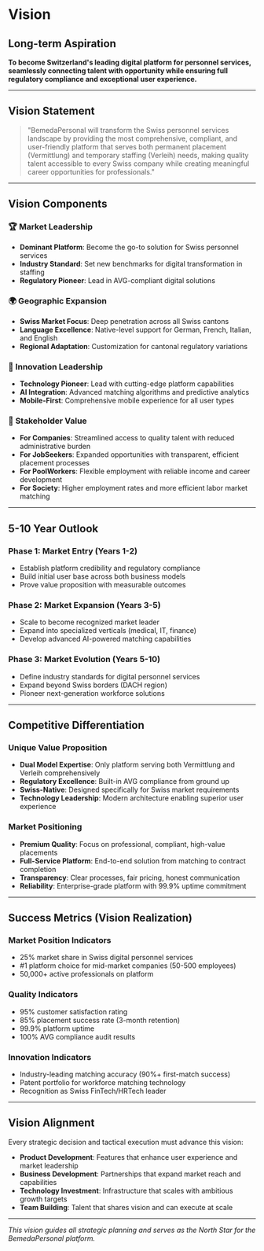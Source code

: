 # Vision

## Long-term Aspiration

**To become Switzerland's leading digital platform for personnel services, seamlessly connecting talent with opportunity while ensuring full regulatory compliance and exceptional user experience.**

---

## Vision Statement

> "BemedaPersonal will transform the Swiss personnel services landscape by providing the most comprehensive, compliant, and user-friendly platform that serves both permanent placement (Vermittlung) and temporary staffing (Verleih) needs, making quality talent accessible to every Swiss company while creating meaningful career opportunities for professionals."

---

## Vision Components

### 🏆 Market Leadership
- **Dominant Platform**: Become the go-to solution for Swiss personnel services
- **Industry Standard**: Set new benchmarks for digital transformation in staffing
- **Regulatory Pioneer**: Lead in AVG-compliant digital solutions

### 🌍 Geographic Expansion  
- **Swiss Market Focus**: Deep penetration across all Swiss cantons
- **Language Excellence**: Native-level support for German, French, Italian, and English
- **Regional Adaptation**: Customization for cantonal regulatory variations

### 🚀 Innovation Leadership
- **Technology Pioneer**: Lead with cutting-edge platform capabilities
- **AI Integration**: Advanced matching algorithms and predictive analytics
- **Mobile-First**: Comprehensive mobile experience for all user types

### 🤝 Stakeholder Value
- **For Companies**: Streamlined access to quality talent with reduced administrative burden
- **For JobSeekers**: Expanded opportunities with transparent, efficient placement processes
- **For PoolWorkers**: Flexible employment with reliable income and career development
- **For Society**: Higher employment rates and more efficient labor market matching

---

## 5-10 Year Outlook

### Phase 1: Market Entry (Years 1-2)
- Establish platform credibility and regulatory compliance
- Build initial user base across both business models
- Prove value proposition with measurable outcomes

### Phase 2: Market Expansion (Years 3-5)
- Scale to become recognized market leader
- Expand into specialized verticals (medical, IT, finance)
- Develop advanced AI-powered matching capabilities

### Phase 3: Market Evolution (Years 5-10)
- Define industry standards for digital personnel services
- Expand beyond Swiss borders (DACH region)
- Pioneer next-generation workforce solutions

---

## Competitive Differentiation

### Unique Value Proposition
- **Dual Model Expertise**: Only platform serving both Vermittlung and Verleih comprehensively
- **Regulatory Excellence**: Built-in AVG compliance from ground up
- **Swiss-Native**: Designed specifically for Swiss market requirements
- **Technology Leadership**: Modern architecture enabling superior user experience

### Market Positioning
- **Premium Quality**: Focus on professional, compliant, high-value placements
- **Full-Service Platform**: End-to-end solution from matching to contract completion
- **Transparency**: Clear processes, fair pricing, honest communication
- **Reliability**: Enterprise-grade platform with 99.9% uptime commitment

---

## Success Metrics (Vision Realization)

### Market Position Indicators
- 25% market share in Swiss digital personnel services
- #1 platform choice for mid-market companies (50-500 employees)
- 50,000+ active professionals on platform

### Quality Indicators
- 95% customer satisfaction rating
- 85% placement success rate (3-month retention)
- 99.9% platform uptime
- 100% AVG compliance audit results

### Innovation Indicators
- Industry-leading matching accuracy (90%+ first-match success)
- Patent portfolio for workforce matching technology
- Recognition as Swiss FinTech/HRTech leader

---

## Vision Alignment

Every strategic decision and tactical execution must advance this vision:

- **Product Development**: Features that enhance user experience and market leadership
- **Business Development**: Partnerships that expand market reach and capabilities  
- **Technology Investment**: Infrastructure that scales with ambitious growth targets
- **Team Building**: Talent that shares vision and can execute at scale

---

*This vision guides all strategic planning and serves as the North Star for the BemedaPersonal platform.*